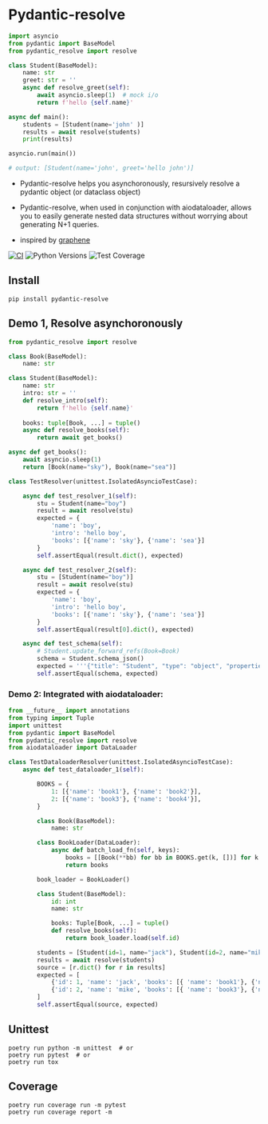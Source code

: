 # Pydantic-resolve

```python
import asyncio
from pydantic import BaseModel
from pydantic_resolve import resolve

class Student(BaseModel):
    name: str
    greet: str = ''
    async def resolve_greet(self):
        await asyncio.sleep(1)  # mock i/o
        return f'hello {self.name}'

async def main():
    students = [Student(name='john' )]
    results = await resolve(students)
    print(results)

asyncio.run(main())

# output: [Student(name='john', greet='hello john')]
```

- Pydantic-resolve helps you asynchoronously, resursively resolve a pydantic object (or dataclass object)

- Pydantic-resolve, when used in conjunction with aiodataloader, allows you to easily generate nested data structures without worrying about generating N+1 queries.

- inspired by [graphene](https://graphene-python.org/)

[![CI](https://github.com/allmonday/pydantic_resolve/actions/workflows/ci.yml/badge.svg)](https://github.com/allmonday/pydantic_resolve/actions/workflows/ci.yml)
![Python Versions](https://img.shields.io/pypi/pyversions/pydantic-resolve)
![Test Coverage](https://img.shields.io/endpoint?url=https://gist.githubusercontent.com/allmonday/6f1661c6310e1b31c9a10b0d09d52d11/raw/covbadge.json)
## Install

```shell
pip install pydantic-resolve
```

## Demo 1, Resolve asynchoronously

```python
from pydantic_resolve import resolve

class Book(BaseModel):
    name: str

class Student(BaseModel):
    name: str
    intro: str = ''
    def resolve_intro(self):
        return f'hello {self.name}'
    
    books: tuple[Book, ...] = tuple()
    async def resolve_books(self):
        return await get_books()

async def get_books():
    await asyncio.sleep(1)
    return [Book(name="sky"), Book(name="sea")]

class TestResolver(unittest.IsolatedAsyncioTestCase):

    async def test_resolver_1(self):
        stu = Student(name="boy")
        result = await resolve(stu)
        expected = {
            'name': 'boy',
            'intro': 'hello boy',
            'books': [{'name': 'sky'}, {'name': 'sea'}]
        }
        self.assertEqual(result.dict(), expected)

    async def test_resolver_2(self):
        stu = [Student(name="boy")]
        result = await resolve(stu)
        expected = {
            'name': 'boy',
            'intro': 'hello boy',
            'books': [{'name': 'sky'}, {'name': 'sea'}]
        }
        self.assertEqual(result[0].dict(), expected)

    async def test_schema(self):
        # Student.update_forward_refs(Book=Book)
        schema = Student.schema_json()
        expected = '''{"title": "Student", "type": "object", "properties": {"name": {"title": "Name", "type": "string"}, "intro": {"title": "Intro", "default": "", "type": "string"}, "books": {"title": "Books", "default": [], "type": "array", "items": {"$ref": "#/definitions/Book"}}}, "required": ["name"], "definitions": {"Book": {"title": "Book", "type": "object", "properties": {"name": {"title": "Name", "type": "string"}}, "required": ["name"]}}}'''
        self.assertEqual(schema, expected)
```

### Demo 2: Integrated with aiodataloader:

```python
from __future__ import annotations
from typing import Tuple
import unittest
from pydantic import BaseModel
from pydantic_resolve import resolve
from aiodataloader import DataLoader

class TestDataloaderResolver(unittest.IsolatedAsyncioTestCase):
    async def test_dataloader_1(self):

        BOOKS = {
            1: [{'name': 'book1'}, {'name': 'book2'}],
            2: [{'name': 'book3'}, {'name': 'book4'}],
        }

        class Book(BaseModel):
            name: str

        class BookLoader(DataLoader):
            async def batch_load_fn(self, keys):
                books = [[Book(**bb) for bb in BOOKS.get(k, [])] for k in keys]
                return books

        book_loader = BookLoader()  

        class Student(BaseModel):
            id: int
            name: str

            books: Tuple[Book, ...] = tuple()
            def resolve_books(self):
                return book_loader.load(self.id)

        students = [Student(id=1, name="jack"), Student(id=2, name="mike")]
        results = await resolve(students)
        source = [r.dict() for r in results]
        expected = [
            {'id': 1, 'name': 'jack', 'books': [{ 'name': 'book1'}, {'name': 'book2'}]},
            {'id': 2, 'name': 'mike', 'books': [{ 'name': 'book3'}, {'name': 'book4'}]},
        ]
        self.assertEqual(source, expected)
```

## Unittest

```shell
poetry run python -m unittest  # or
poetry run pytest  # or
poetry run tox
```

## Coverage 

```shell
poetry run coverage run -m pytest
poetry run coverage report -m
```
